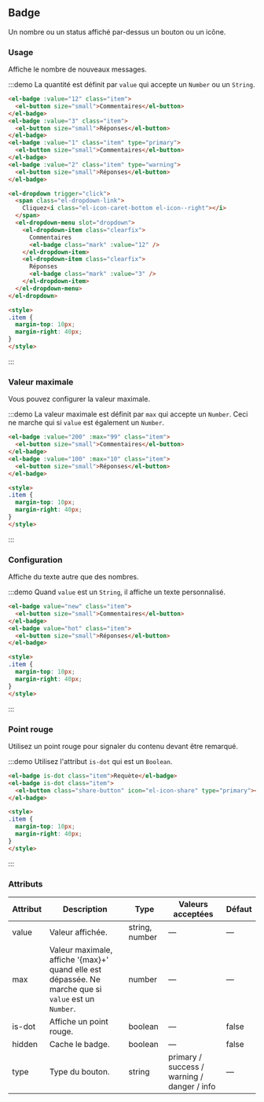 ## Badge

Un nombre ou un status affiché par-dessus un bouton ou un icône.

### Usage

Affiche le nombre de nouveaux messages.

:::demo La quantité est définit par `value` qui accepte un `Number` ou un `String`.

```html
<el-badge :value="12" class="item">
  <el-button size="small">Commentaires</el-button>
</el-badge>
<el-badge :value="3" class="item">
  <el-button size="small">Réponses</el-button>
</el-badge>
<el-badge :value="1" class="item" type="primary">
  <el-button size="small">Commentaires</el-button>
</el-badge>
<el-badge :value="2" class="item" type="warning">
  <el-button size="small">Réponses</el-button>
</el-badge>

<el-dropdown trigger="click">
  <span class="el-dropdown-link">
    Cliquez<i class="el-icon-caret-bottom el-icon--right"></i>
  </span>
  <el-dropdown-menu slot="dropdown">
    <el-dropdown-item class="clearfix">
      Commentaires
      <el-badge class="mark" :value="12" />
    </el-dropdown-item>
    <el-dropdown-item class="clearfix">
      Réponses
      <el-badge class="mark" :value="3" />
    </el-dropdown-item>
  </el-dropdown-menu>
</el-dropdown>

<style>
.item {
  margin-top: 10px;
  margin-right: 40px;
}
</style>
```
:::

### Valeur maximale

Vous pouvez configurer la valeur maximale.

:::demo La valeur maximale est définit par `max` qui accepte un `Number`. Ceci ne marche qui si `value` est également un `Number`.

```html
<el-badge :value="200" :max="99" class="item">
  <el-button size="small">Commentaires</el-button>
</el-badge>
<el-badge :value="100" :max="10" class="item">
  <el-button size="small">Réponses</el-button>
</el-badge>

<style>
.item {
  margin-top: 10px;
  margin-right: 40px;
}
</style>
```
:::

### Configuration

Affiche du texte autre que des nombres.

:::demo Quand `value` est un `String`, il affiche un texte personnalisé.

```html
<el-badge value="new" class="item">
  <el-button size="small">Commentaires</el-button>
</el-badge>
<el-badge value="hot" class="item">
  <el-button size="small">Réponses</el-button>
</el-badge>

<style>
.item {
  margin-top: 10px;
  margin-right: 40px;
}
</style>
```
:::

### Point rouge

Utilisez un point rouge pour signaler du contenu devant être remarqué.

:::demo Utilisez l'attribut `is-dot` qui est un `Boolean`.

```html
<el-badge is-dot class="item">Requète</el-badge>
<el-badge is-dot class="item">
  <el-button class="share-button" icon="el-icon-share" type="primary"></el-button>
</el-badge>

<style>
.item {
  margin-top: 10px;
  margin-right: 40px;
}
</style>
```
:::

### Attributs

| Attribut     | Description     | Type            | Valeurs acceptées       | Défaut |
|-------------  |---------------- |---------------- |---------------------- |-------- |
| value         | Valeur affichée.   | string, number  |          —            |    —    |
| max           |  Valeur maximale, affiche '{max}+' quand elle est dépassée. Ne marche que si `value` est un `Number`.   | number  |         —              |     —    |
| is-dot        | Affiche un point rouge. | boolean   |    —           |  false  |
| hidden        | Cache le badge.    | boolean         |          —            |  false  |
| type          | Type du bouton.     | string          | primary / success / warning / danger / info |   —  |
